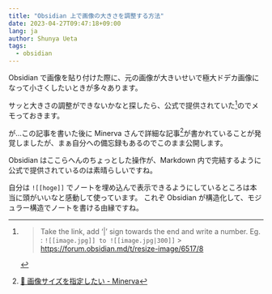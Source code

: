 ```yaml
---
title: "Obsidian 上で画像の大きさを調整する方法"
date: 2023-04-27T09:47:18+09:00
lang: ja
author: Shunya Ueta
tags:
  - obsidian
---
```


Obsidian で画像を貼り付けた際に、元の画像が大きいせいで極大ドデカ画像になって小さくしたいときが多々あります。

サッと大きさの調整ができないかなと探したら、公式で提供されていた[^image]のでメモっておきます。

が...この記事を書いた後に Minerva さんで詳細な記事[^minerva]が書かれていることが発覚しましたが、まぁ自分への備忘録もあるのでこのまま公開します。

Obsidian はここらへんのちょっとした操作が、Markdown 内で完結するように公式で提供されているのは素晴らしいですね。

自分は `![[hoge]]` でノートを埋め込んで表示できるようにしているところは本当に頭がいいなと感動して使っています。
これぞ Obsidian が構造化して、モジュラー構造でノートを書ける由縁ですね。

[^image]:
    > Take the link, add ‘|’ sign towards the end and write a number.
    > Eg. : `![[image.jpg]] to ![[image.jpg|300]]` > https://forum.obsidian.md/t/resize-image/6517/8

[^minerva]: [📗 画像サイズを指定したい \- Minerva](https://minerva.mamansoft.net/%F0%9F%93%97Obsidian%E9%80%86%E5%BC%95%E3%81%8D%E3%83%AC%E3%82%B7%E3%83%94/%F0%9F%93%97%E7%94%BB%E5%83%8F%E3%82%B5%E3%82%A4%E3%82%BA%E3%82%92%E6%8C%87%E5%AE%9A%E3%81%97%E3%81%9F%E3%81%84)
